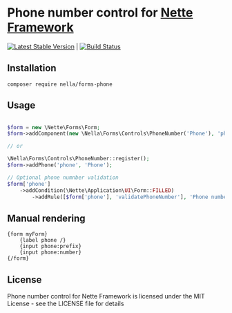 Phone number control for [Nette Framework](http://nette.org)
=============================================================================================

[![Latest Stable Version](https://poser.pugx.org/nella/forms-phone/v/stable.png)](https://packagist.org/packages/nella/forms-phone) | [![Build Status](https://travis-ci.org/nella/forms-phone.png?branch=master)](https://travis-ci.org/nella/forms-phone)

Installation
------------

```
composer require nella/forms-phone
```

Usage
------

```php

$form = new \Nette\Forms\Form;
$form->addComponent(new \Nella\Forms\Controls\PhoneNumber('Phone'), 'phone');

// or

\Nella\Forms\Controls\PhoneNumber::register();
$form->addPhone('phone', 'Phone');

// Optional phone numnber validation
$form['phone']
	->addCondition(\Nette\Application\UI\Form::FILLED)
		->addRule([$form['phone'], 'validatePhoneNumber'], 'Phone number is invalid');

```

Manual rendering
----------------

```smarty
{form myForm}
	{label phone /}
	{input phone:prefix}
	{input phone:number}
{/form}
```

License
-------
Phone number control for Nette Framework is licensed under the MIT License - see the LICENSE file for details
